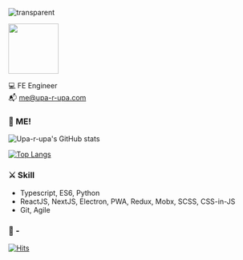 
 ![transparent](https://capsule-render.vercel.app/api?type=transparent&text=%EA%B9%80%EB%8B%A4%EB%B9%88%20Da-Bin%20Kim&fontAlignY=45&fontAlign=18&fontSize=40&height=50&animation=twinkling&fontColor=ffffff) 
 
<img style="width:100px" src="https://karameruland.com/wp/wp-content/uploads/2021/07/3403f15345623c2fbbc19054479100a5.png" />

💻 FE Engineer  
📬 me@upa-r-upa.com


### 👻 ME!


![Upa-r-upa's GitHub stats](https://github-readme-stats.vercel.app/api?username=upa-r-upa&show_icons=true&count_private=true)

[![Top Langs](https://github-readme-stats.vercel.app/api/top-langs/?username=upa-r-upa&layout=compact)](https://github.com/upa-r-upa/github-readme-stats)


### ⚔️ Skill
- Typescript, ES6, Python
- ReactJS, NextJS, Electron, PWA, Redux, Mobx, SCSS, CSS-in-JS
- Git, Agile

### 💎 -

[![Hits](https://hits.seeyoufarm.com/api/count/incr/badge.svg?url=https%3A%2F%2Fgithub.com%2Fupa-r-upa%2Fhit-counter&count_bg=%23233516&title_bg=%23D733BD&icon=&icon_color=%23E7E7E7&title=hits&edge_flat=false)](https://hits.seeyoufarm.com)

